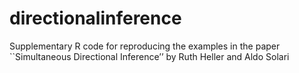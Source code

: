 # directionalinference
Supplementary R code for reproducing the examples in the paper ``Simultaneous Directional Inference’’ by Ruth Heller and Aldo Solari
